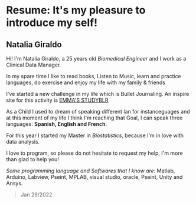 # Resume: It's my pleasure to introduce my self!

## Natalia Giraldo


Hi! I'm Natalia Giraldo, a 25 years old *Biomedical Engineer* and I work as a Clinical Data Manager. <p>
In my spare time I like to read books, Listen to Music, learn and practice languages, do exercise and enjoy my life with my family & friends <p>
I've started a new challenge in my life which is Bullet Journaling. An inspire site for this activity is [EMMA'S STUDYBLR](https://emmastudies.com/printables)<p>
As a Child I used to dream of speaking different lan for instanceguages and at this moment of my life I think I'm reaching that Goal, I can speak three languages: **Spanish, English and French**. <p>
For this year I started my Master in *Biostatistics*, because I'm in love with data analysis. <p>

I love to program, so please do not hesitate to request my help, I'm more than glad to help you!<p>
*Some programming language and Softwares that I know are*: Matlab, Arduino, Labview, Pseint, MPLAB, visual studio, oracle, Pseint, Unity and Ansys.

 <blockquote>
   Jan 29/2022
